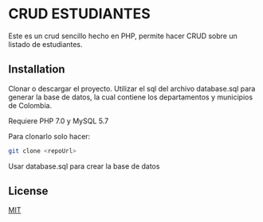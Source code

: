 # CRUD ESTUDIANTES

Este es un crud sencillo hecho en PHP, permite hacer CRUD sobre un listado de estudiantes.

## Installation

Clonar o descargar el proyecto.
Utilizar el sql del archivo database.sql para generar la base de datos, la cual contiene los departamentos y municipios de Colombia.

Requiere PHP 7.0 y MySQL 5.7

Para clonarlo solo hacer:

```bash
git clone <repoUrl>
```
Usar database.sql para crear la base de datos

## License
[MIT](https://choosealicense.com/licenses/mit/)
